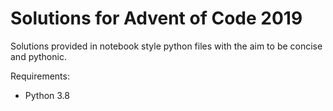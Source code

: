 # Solutions for Advent of Code 2019

Solutions provided in notebook style python files with the aim to be concise and pythonic.

Requirements:
- Python 3.8
